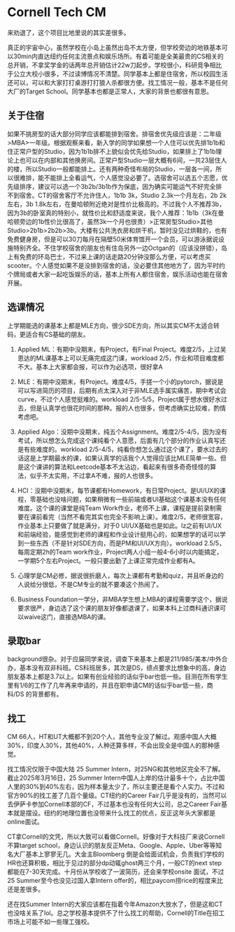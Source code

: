 # Cornell Tech CM

来劝退了，这个项目比地里说的其实差很多。

真正的宇宙中心，虽然学校在小岛上虽然出岛不太方便，但学校旁边的地铁基本可以30min内直达纽约任何主流景点和娱乐场所。有着可能是全美最贵的CS相关的总开销，不拿奖学金的话两年总开销估计22w刀起步。学校很小，科研竞争相比于公立大校小很多，不过读博情况不清楚。同学基本上都是住宿舍，所以校园生活还可以，可以和大家打打桌游打打狼人杀都很方便。找工情况一般，基本不是任何大厂的Target School。同学基本也都是正常人，大家的背景也都很有意思。

## 关于住宿
如果不挑房型的话大部分同学应该都能排到宿舍。排宿舍优先级应该是：二年级>MBA>一年级。根据观察来看，新入学的同学如果想一个人住可以优先排1b1b和住正常户型的Studio，因为1b1b排不上貌似会优先给Studio，如果排上了1b1b理论上也可以在内部和其他换房间。正常户型Studio一层大概有6间，一共23层住人的楼，所以Studio一般都能排上。还有两种奇怪布局的Studio，一层各一间，所以很难排，能不能排上全看运气，个人感觉没必要了。选宿舍可以选五个志愿，优先级排序，建议可以选一个3b2b/3b1b作为保底，因为确实可能运气不好完全排不到宿舍。CT的宿舍客厅不允许住人，1b1b 3k，Studio 2.3k一个月左右，2b 2k左右，3b 1.8k左右，在曼哈顿附近绝对是性价比极高的。不过我个人不推荐3b，因为3b的卧室真的特别小，就性价比和舒适度来说，我个人推荐：1b1b（3k在曼哈顿旁边的1b性价比很高了，虽然3k一个月也很贵）>正常房型Studio>其他Studio>2b1b>2b2b>3b。大楼有公共洗衣房和烘干机，暂时没见过烘鞋的，也有免费健身房，但是可以30刀每月在隔壁50米体育馆开一个会员，可以游泳据说设施特别齐全。不住学校宿舍的朋友也有住岛另外一边Octgan的（应该没拼错），岛上有免费的环岛巴士，不过来上课的话走路20分钟没那么方便，可以考虑买scooter。个人感觉如果不是没排到宿舍的话，没必要住其他地方了，因为平时约个牌局或者大家一起吃饭娱乐的话，基本上所有人都住宿舍，娱乐活动也能在宿舍开展。

## 选课情况
上学期能选的课基本上都是MLE方向，很少SDE方向，所以其实CM不太适合转码，更适合有CS基础的朋友。
1. Applied ML：有期中没期末，有Project，有Final Project。难度2/5，上过吴恩达的ML课基本上可以无痛完成这门课，workload 2/5，作业和项目难度都不大。基本上大家都会报，可以作为必选项，很好拿A

2. MLE：有期中没期末，有Project。难度4/5，手搓一个小的pytorch，据说是可以写进简历的项目，后期有点太深入对于非MLE选手属实痛苦，期中考试会curve，不过个人感觉挺难的。workload 2/5-5/5，Project属于想水很好水过去，但是认真学也很花时间的那种。报的人也很多，但考虑确实比较难，酌情考虑吧。

3. Applied Algo：没期中没期末，纯五个Assignment。难度2/5-4/5，因为没有考试，所以想怎么完成这个课纯看个人意愿，后面有几个部分的作业认真写还是有些难度的。workload 2/5-4/5，纯看你想怎么通过这个课了，要水过去的话这是上学期最水的课，如果认真学的话我个人觉得应该比MLE简单一些。但是这个课讲的算法和Leetcode基本不太沾边，看起来有很多奇奇怪怪的算法，似乎不太实用，不过拿A不难，报的人也很多。

4. HCI：没期中没期末，每节课都有Homework，有日常Project。是UI/UX的课程，零基础也没啥问题，如果稍微有一些前端或者UI基础这个课基本没有任何难度。这个课的课堂是纯Team Work作业，老师不上课，课程是提前录制需要在课前看完（当然不看完其实也完全不影响上课）。难度2/5，老师很宽容，作业基本上只要做了就是满分，对于0 UI/UX基础也是如此。lz之前有UI/UX和前端经验，能感觉到老师的课程和作业设计挺用心的，如果想学的话可以学到一些东西（不是针对SDE方向，而是PM和UI/UX方向）。workload 2.5/5，每周定期2h的Team work作业，Project两人小组一般4-6小时以内能搞定，一学期5个左右Project。一般只要出勤了上课正常完成作业都有A。

5. 心理学是CM必修，据说很折磨人，每次上课都有考勤和quiz，并且听身边的人说给分很低，不是CM专业的就不要凑这个热闹了。

6. Business Foundation一学分，非MBA学生想上MBA的课程需要学这个，据说要求很严，身边选了这个课的朋友好像都退课了，如果本科上过商科通识课可以waive这门，直接选MBA的课。

## 录取bar
background很杂。对于应届同学来说，调查下来基本上都是211/985/美本/中外合办，基本没有双非科班。CS科班居多，其次是DS，绩点要求比想象中的高，身边朋友基本上都是3.7以上。如果有创业经验的话似乎bar也低一些。目测在所有学生里有1/6的工作了几年再来申请的，并且在职申请CM的话似乎bar低一些，商科/DS 的背景都有。

## 找工
CM 66人，HT和UT大概都不到20个人，其他专业没了解过。观感中国人大概30%，印度人30%，其他40%，人种还算多样，不会出现全是中国人的那种感觉。

找工情况仅限于中国大陆 25 Summer Intern，对25NG和其他地区完全不了解。截止2025年3月16日，25 Summer Intern中国人上岸的估计最多十个，占比中国人里的30%到40%左右，因为样本量太少了，所以主要还是看个人实力。不过和官方90%的找工差了几百个量级。CT纽约的Career Fair几乎是没有的，当然可以去伊萨卡参加Cornell本部的CF，不过基本也没有任何大公司，总之Career Fair基本就是摆设。纽约的地理位置也没带来什么找工的优点，反正这年头大家都是online面试。

CT拿Cornell的文凭，所以大致可以看做Cornell。好像对于大科技厂来说Cornell不算target school，身边认识的朋友反正Meta、Google、Apple、Uber等等知名大厂基本上寥寥无几。大金主Bloomberg 倒是会给面试机会，负责我们学校的HR也还算积极，相比于见过的部分dp动辄ghost两三个月，一般CT的next step都能在7-30天完成。十月份从学校收了一波简历，还会来学校onsite 面试，不过25 Summer至今也没见过国人拿Intern offer的，相比paycom捞rice的程度来比还是差很多。

还在找Summer Intern的大家应该都在指着今年Amazon大放水了，但是这和CT也没啥关系了lol。总之学校基本提供不了什么找工的帮助，Cornell的Title在招工市场上可能不如一些理工强校。
